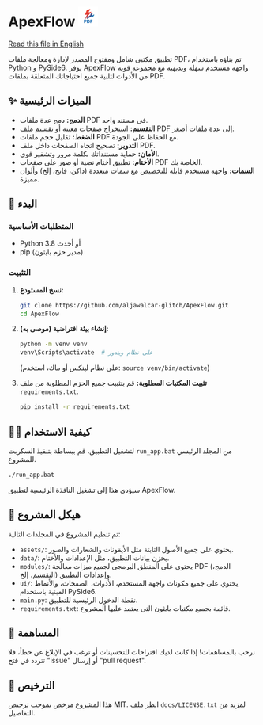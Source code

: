 # ApexFlow <img src="assets/logo.png" alt="شعار ApexFlow" width="40" height="40">

[Read this file in English](README.md)

تطبيق مكتبي شامل ومفتوح المصدر لإدارة ومعالجة ملفات PDF، تم بناؤه باستخدام Python و PySide6. يوفر ApexFlow واجهة مستخدم سهلة وبديهية مع مجموعة قوية من الأدوات لتلبية جميع احتياجاتك المتعلقة بملفات PDF.

## ✨ الميزات الرئيسية

-   **الدمج:** دمج عدة ملفات PDF في مستند واحد.
-   **التقسيم:** استخراج صفحات معينة أو تقسيم ملف PDF إلى عدة ملفات أصغر.
-   **الضغط:** تقليل حجم ملفات PDF مع الحفاظ على الجودة.
-   **التدوير:** تصحيح اتجاه الصفحات داخل ملف PDF.
-   **الأمان:** حماية مستنداتك بكلمة مرور وتشفير قوي.
-   **الأختام:** تطبيق أختام نصية أو صور على صفحات PDF الخاصة بك.
-   **السمات:** واجهة مستخدم قابلة للتخصيص مع سمات متعددة (داكن، فاتح، إلخ) وألوان مميزة.

## 🚀 البدء

### المتطلبات الأساسية

-   Python 3.8 أو أحدث
-   pip (مدير حزم بايثون)

### التثبيت

1.  **نسخ المستودع:**
    ```bash
    git clone https://github.com/aljawalcar-glitch/ApexFlow.git
    cd ApexFlow
    ```

2.  **إنشاء بيئة افتراضية (موصى به):**
    ```bash
    python -m venv venv
    venv\Scripts\activate  # على نظام ويندوز
    ```
    (على نظام لينكس أو ماك، استخدم: `source venv/bin/activate`)

3.  **تثبيت المكتبات المطلوبة:**
    قم بتثبيت جميع الحزم المطلوبة من ملف `requirements.txt`.
    ```bash
    pip install -r requirements.txt
    ```

## 🏃‍♀️ كيفية الاستخدام

لتشغيل التطبيق، قم ببساطة بتنفيذ السكربت `run_app.bat` من المجلد الرئيسي للمشروع.

```bash
./run_app.bat
```

سيؤدي هذا إلى تشغيل النافذة الرئيسية لتطبيق ApexFlow.

## 📂 هيكل المشروع

تم تنظيم المشروع في المجلدات التالية:

-   `assets/`: يحتوي على جميع الأصول الثابتة مثل الأيقونات والشعارات والصور.
-   `data/`: يخزن بيانات التطبيق، مثل الإعدادات والأختام.
-   `modules/`: يحتوي على المنطق البرمجي لجميع ميزات معالجة PDF (الدمج، التقسيم، إلخ) وإعدادات التطبيق.
-   `ui/`: يحتوي على جميع مكونات واجهة المستخدم، الأدوات، الصفحات، والأنماط المبنية باستخدام PySide6.
-   `main.py`: نقطة الدخول الرئيسية للتطبيق.
-   `requirements.txt`: قائمة بجميع مكتبات بايثون التي يعتمد عليها المشروع.

## 🤝 المساهمة

نرحب بالمساهمات! إذا كانت لديك اقتراحات للتحسينات أو ترغب في الإبلاغ عن خطأ، فلا تتردد في فتح "issue" أو إرسال "pull request".

## 📄 الترخيص

هذا المشروع مرخص بموجب ترخيص MIT. انظر ملف `docs/LICENSE.txt` لمزيد من التفاصيل.
